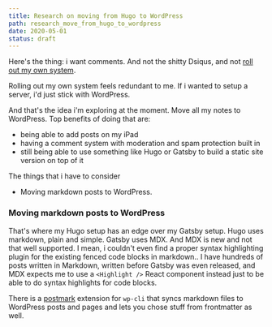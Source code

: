 ```yaml
---
title: Research on moving from Hugo to WordPress
path: research_move_from_hugo_to_wordpress
date: 2020-05-01
status: draft
---
```


Here's the thing: i want comments. And not the shitty Dsiqus, and not [roll out my own system](https://www.taniarascia.com/add-comments-to-static-site/).

Rolling out my own system feels redundant to me. If i wanted to setup a server, i'd just stick with WordPress.

And that's the idea i'm exploring at the moment. Move all my notes to WordPress. Top benefits of doing that are:

- being able to add posts on my iPad
- having a comment system with moderation and spam protection built in
- still being able to use something like Hugo or Gatsby to build a static site version on top of it

The things that i have to consider

- Moving markdown posts to WordPress.

### Moving markdown posts to WordPress

That's where my Hugo setup has an edge over my Gatsby setup. Hugo uses markdown, plain and simple. Gatsby uses MDX. And MDX is new and not that well supported. I mean, i couldn't even find a proper syntax highlighting plugin for the existing fenced code blocks in markdown.. I have hundreds of posts written in Markdown, written before Gatsby was even released, and MDX expects me to use a `<Highlight />` React component instead just to be able to do syntax highlights for code blocks.

There is a [postmark](https://github.com/dirtsimple/postmark) extension for `wp-cli` that syncs markdown files to WordPress posts and pages and lets you chose stuff from frontmatter as well.
